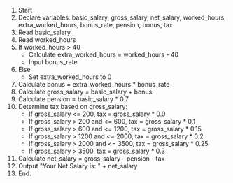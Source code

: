 1. Start
2. Declare variables: basic_salary, gross_salary, net_salary, worked_hours, extra_worked_hours, bonus_rate, pension, bonus, tax
3. Read basic_salary
4. Read worked_hours
5. If worked_hours > 40
    - Calculate extra_worked_hours = worked_hours - 40
    - Input bonus_rate
6. Else
    - Set extra_worked_hours to 0
7. Calculate bonus = extra_worked_hours * bonus_rate
8. Calculate gross_salary = basic_salary + bonus
9. Calculate pension = basic_salary * 0.7
10. Determine tax based on gross_salary:
    - If gross_salary <= 200, tax = gross_salary * 0.0
    - If gross_salary > 200 and <= 600, tax = gross_salary * 0.1
    - If gross_salary > 600 and <= 1200, tax = gross_salary * 0.15
    - If gross_salary > 1200 and <= 2000, tax = gross_salary * 0.2
    - If gross_salary > 2000 and <= 3500, tax = gross_salary * 0.25
    - If gross_salary > 3500, tax = gross_salary * 0.3
11. Calculate net_salary = gross_salary - pension - tax
12. Output "Your Net Salary is: " + net_salary
13. End.